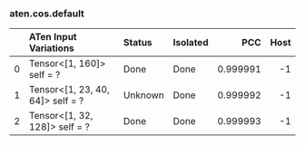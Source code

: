 ### aten.cos.default
|    | ATen Input Variations            | Status   | Isolated   |      PCC |   Host |
|---:|:---------------------------------|:---------|:-----------|---------:|-------:|
|  0 | Tensor<[1, 160]> self = ?        | Done     | Done       | 0.999991 |     -1 |
|  1 | Tensor<[1, 23, 40, 64]> self = ? | Unknown  | Done       | 0.999992 |     -1 |
|  2 | Tensor<[1, 32, 128]> self = ?    | Done     | Done       | 0.999993 |     -1 |

